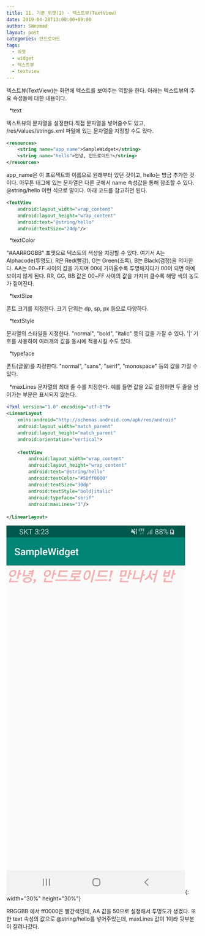 ```yaml
---
title: 11. 기본 위젯(1) - 텍스트뷰(TextView)
date: 2019-04-28T13:00:00+09:00
author: SWnomad
layout: post
categories: 안드로이드
tags:
  - 위젯
  - widget
  - 텍스트뷰
  - textview
---
```


텍스트뷰(TextView)는 화면에 텍스트를 보여주는 역할을 한다. 아래는 텍스트뷰의 주요 속성들에 대한 내용이다.

&nbsp;
*text

텍스트뷰의 문자열을 설정한다.직접 문자열을 넣어줄수도 있고, /res/values/strings.xml 파일에 있는 문자열을 지정할 수도 있다.

~~~ xml
<resources>
    <string name="app_name">SampleWidget</string>
    <string name="hello">안녕, 안드로이드!</string>
</resources>
~~~

app_name은 이 프로젝트의 이름으로 원래부터 있던 것이고, hello는 방금 추가한 것이다. 아무튼 <string> 태그에 있는 문자열은 다른 곳에서 name 속성값을 통해 참조할 수 있다. @string/hello 이런 식으로 말이다. 아래 코드를 참고하면 된다.

~~~ xml
<TextView
	android:layout_width="wrap_content"
	android:layout_height="wrap_content"
	android:text="@string/hello"
	android:textSize="24dp"/>
~~~

&nbsp;
*textColor

"#AARRGGBB" 포맷으로 텍스트의 색상을 지정할 수 있다. 여기서 A는 Alphacode(투명도), R은 Red(빨강), G는 Green(초록), B는 Black(검정)을 의미한다. AA는 00~FF 사이의 값을 가지며 00에 가까울수록 투명해지다가 00이 되면 아예 보이지 않게 된다. RR, GG, BB 값은 00~FF 사이의 값을 가지며 클수록 해당 색의 농도가 짙어진다.

&nbsp;
*textSize

폰트 크기를 지정한다. 크기 단위는 dp, sp, px 등으로 다양하다.

&nbsp;
*textStyle

문자열의 스타일을 지정한다. "normal", "bold", "italic" 등의 값을 가질 수 있다. '|' 기호를 사용하여 여러개의 값을 동시에 적용시킬 수도 있다.

&nbsp;
*typeface

폰트(글꼴)를 지정한다. "normal", "sans", "serif", "monospace" 등의 값을 가질 수 있다.

&nbsp;
*maxLines
문자열의 최대 줄 수를 지정한다. 예를 들면 값을 2로 설정하면 두 줄을 넘어가는 부분은 표시되지 않는다.

~~~ xml
<?xml version="1.0" encoding="utf-8"?>
<LinearLayout
    xmlns:android="http://schemas.android.com/apk/res/android"
    android:layout_width="match_parent"
    android:layout_height="match_parent"
    android:orientation="vertical">

    <TextView
        android:layout_width="wrap_content"
        android:layout_height="wrap_content"
        android:text="@string/hello"
        android:textColor="#50ff0000"
        android:textSize="30dp"
        android:textStyle="bold|italic"
        android:typeface="serif"
        android:maxLines="1"/>

</LinearLayout>
~~~

![1](/images/android/11/1.jpg){: width="30%" height="30%"}

RRGGBB 에서 ff0000은 빨간색인데, AA 값을 50으로 설정해서 투명도가 생겼다. 또한 text 속성의 값으로 @string/hello를 넣어주었는데, maxLines 값이 1이라 뒷부분이 잘려나갔다.